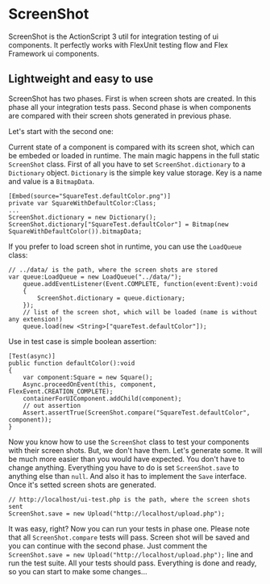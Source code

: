 ScreenShot
==========

ScreenShot is the ActionScript 3 util for integration testing of ui components. It perfectly works with FlexUnit testing flow and Flex Framework ui components.

## Lightweight and easy to use

ScreenShot has two phases. First is when screen shots are created. In this phase all your integration tests pass. Second phase is when components are compared with their screen shots generated in previous phase.

Let's start with the second one:

Current state of a component is compared with its screen shot, which can be embeded or loaded in runtime. The main magic happens in the full static `ScreenShot` class. First of all you have to set `ScreenShot.dictionary` to a `Dictionary` object. `Dictionary` is the simple key value storage. Key is a name and value is a `BitmapData`.

	[Embed(source="SquareTest.defaultColor.png")]
	private var SquareWithDefaultColor:Class;
	...
	ScreenShot.dictionary = new Dictionary();
	ScreenShot.dictionary["SquareTest.defaultColor"] = Bitmap(new SquareWithDefaultColor()).bitmapData;

If you prefer to load screen shot in runtime, you can use the `LoadQueue` class:

	// ../data/ is the path, where the screen shots are stored
	var queue:LoadQueue = new LoadQueue("../data/");
		queue.addEventListener(Event.COMPLETE, function(event:Event):void
		{
			ScreenShot.dictionary = queue.dictionary;
		});
		// list of the screen shot, which will be loaded (name is without any extension!)
		queue.load(new <String>["quareTest.defaultColor"]);

Use in test case is simple boolean assertion:

	[Test(async)]
	public function defaultColor():void
	{
		var component:Square = new Square();
		Async.proceedOnEvent(this, component, FlexEvent.CREATION_COMPLETE);
		containerForUIComponent.addChild(component);
		// out assertion
		Assert.assertTrue(ScreenShot.compare("SquareTest.defaultColor", component));
	}

Now you know how to use the `ScreenShot` class to test your components with their screen shots. But, we don't have them. Let's generate some. It will be much more easier than you would have expected. You don't have to change anything. Everything you have to do is set `ScreenShot.save` to anything else than `null`. And also it has to implement the `Save` interface. Once it's setted screen shots are generated.

	// http://localhost/ui-test.php is the path, where the screen shots sent
	ScreenShot.save = new Upload("http://localhost/upload.php");

It was easy, right? Now you can run your tests in phase one. Please note that all `ScreenShot.compare` tests will pass. Screen shot will be saved and you can continue with the second phase. Just comment the `ScreenShot.save = new Upload("http://localhost/upload.php");` line and run the test suite. All your tests should pass. Everything is done and ready, so you can start to make some changes...
